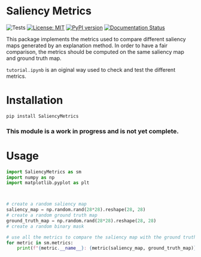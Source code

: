 # Saliency Metrics

![Tests](https://github.com/valevalerio/SaliencyMetrics/actions/workflows/test.yml/badge.svg)
[![License: MIT](https://img.shields.io/badge/License-MIT-blue.svg)](https://opensource.org/licenses/MIT)
[![PyPI version](https://badge.fury.io/py/SaliencyMetrics.svg)](https://badge.fury.io/py/SaliencyMetrics)
[![Documentation Status](https://readthedocs.org/projects/SaliencyMetrics/badge/?version=latest)](https://SaliencyMetrics.readthedocs.io/en/latest/?badge=latest)

This package implements the metrics used to compare different saliency maps generated by an explanation method. 
In order to have a fair comparison, the metrics should be computed on the same saliency map and ground truth map.

```tutorial.ipynb``` is an oiginal way used to check and test the different metrics. 
# Installation

```pip install SaliencyMetrics```

### This module is a work in progress and is not yet complete.

# Usage

```python
import SaliencyMetrics as sm
import numpy as np
import matplotlib.pyplot as plt



# create a random saliency map
saliency_map = np.random.rand(28*28).reshape(28, 28)
# create a random ground truth map
ground_truth_map = np.random.rand(28*28).reshape(28, 28)
# create a random binary mask

# use all the metrics to compare the saliency map with the ground truth map
for metric in sm.metrics:
    print(f"{metric.__name__}: {metric(saliency_map, ground_truth_map)}")
    

```
